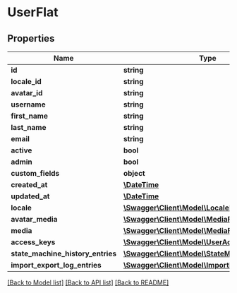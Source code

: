 # UserFlat

## Properties
Name | Type | Description | Notes
------------ | ------------- | ------------- | -------------
**id** | **string** |  | [optional] 
**locale_id** | **string** |  | 
**avatar_id** | **string** |  | [optional] 
**username** | **string** |  | 
**first_name** | **string** |  | 
**last_name** | **string** |  | 
**email** | **string** |  | 
**active** | **bool** |  | [optional] 
**admin** | **bool** |  | [optional] 
**custom_fields** | **object** |  | [optional] 
**created_at** | [**\DateTime**](\DateTime.md) |  | 
**updated_at** | [**\DateTime**](\DateTime.md) |  | 
**locale** | [**\Swagger\Client\Model\LocaleFlat**](LocaleFlat.md) |  | [optional] 
**avatar_media** | [**\Swagger\Client\Model\MediaFlat**](MediaFlat.md) |  | [optional] 
**media** | [**\Swagger\Client\Model\MediaFlat**](MediaFlat.md) |  | [optional] 
**access_keys** | [**\Swagger\Client\Model\UserAccessKeyFlat**](UserAccessKeyFlat.md) |  | [optional] 
**state_machine_history_entries** | [**\Swagger\Client\Model\StateMachineHistoryFlat**](StateMachineHistoryFlat.md) |  | [optional] 
**import_export_log_entries** | [**\Swagger\Client\Model\ImportExportLogFlat**](ImportExportLogFlat.md) |  | [optional] 

[[Back to Model list]](../../README.md#documentation-for-models) [[Back to API list]](../../README.md#documentation-for-api-endpoints) [[Back to README]](../../README.md)

